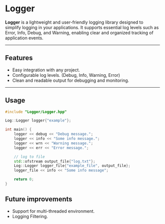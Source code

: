 # Logger
**Logger** is a lightweight and user-friendly logging library designed
to simplify logging in your applications.
It supports essential log levels such as Error, Info, Debug, and Warning,
enabling clear and organized tracking of application events.

---

## Features
- Easy integration with any project.
- Configurable log levels. (Debug, Info, Warning, Error)
- Clean and readable output for debugging and monitoring.

---

## Usage

```cpp
#include "Logger/Logger.hpp"

Log::Logger logger{"example"};

int main() {
    logger << debug << "Debug message.";
    logger << info << "Some info message.";
    logger << wrn << "Warning message.";
    logger << err << "Error message.";

    // log to file
    std::ofstream output_file{"log.txt"};
    Log::Logger logger_file{"example_file", output_file};
    logger_file << info << "Some info message";

    return 0;
}
```

## Future improvements

- Support for multi-threaded environment.
- Logging Filtering.
